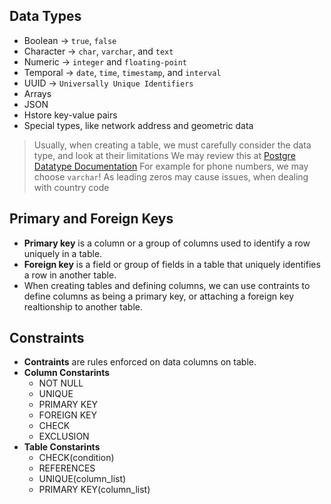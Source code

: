 ## Data Types
- Boolean -> `true`, `false`
- Character -> `char`, `varchar`, and `text`
- Numeric -> `integer` and `floating-point`
- Temporal -> `date`, `time`, `timestamp`, and `interval`
- UUID -> `Universally Unique Identifiers`
- Arrays
- JSON
- Hstore key-value pairs
- Special types, like network address and geometric data

> Usually, when creating a table, we must carefully consider the data type, and look at their limitations
> We may review this at [Postgre Datatype Documentation](postgresql.org/docs/current/datatype.html)
> For example for phone numbers, we may choose `varchar`! As leading zeros may cause issues, when dealing with country code

## Primary and Foreign Keys
- __Primary key__ is a column or a group of columns used to identify a row uniquely in a table.
- __Foreign key__ is a field or group of fields in a table that uniquely identifies a row in another table.
- When creating tables and defining columns, we can use contraints to define columns as being a primary key, or attaching a foreign key realtionship to another table.

## Constraints
- __Contraints__ are rules enforced on data columns on table.
- __Column Constarints__
  - NOT NULL
  - UNIQUE
  - PRIMARY KEY
  - FOREIGN KEY
  - CHECK
  - EXCLUSION
- __Table Constarints__
  - CHECK(condition)
  - REFERENCES
  - UNIQUE(column_list)
  - PRIMARY KEY(column_list)
